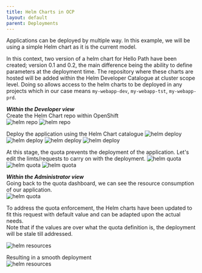 ```yaml
---
title: Helm Charts in OCP
layout: default
parent: Deployments
---
```


Applications can be deployed by multiple way. In this example, we will be using a simple Helm chart as it is the current model. 

In this context, two version of a helm chart for Hello Path have been created; version 0.1 and 0.2, the main difference being the ability to define parameters at the deployment time.
The repository where these charts are hosted will be added within the Helm Developer Catalogue at cluster scope level. Doing so allows access to the helm charts to be deployed in any projects which in our case means ```my-webapp-dev```, ```my-webapp-tst```, ```my-webapp-prd```.

***Within the Developer view***   
Create the Helm Chart repo within OpenShift  
![helm repo](../images/helm-repo-01.png)
![helm repo](../images/helm-repo-02.png)

Deploy the application using the Helm Chart catalogue
![helm deploy](../images/helm-deploy-01.png)
![helm deploy](../images/helm-deploy-02.png)
![helm deploy](../images/helm-deploy-03.png)
![helm deploy](../images/helm-deploy-04.png)

At this stage, the quota prevents the deployment of the application. Let's edit the limts/requests to carry on with the deployment.
![helm quota](../images/helm-deployed-quota-01.png)
![helm quota](../images/helm-deployed-quota-02.png)
![helm quota](../images/helm-deployed-quota-03.png)

***Within the Administrator view***    
Going back to the quota dashboard, we can see the resource consumption of our application.  
![helm quota](../images/helm-deployed-quota-04.png)

To address the quota enforcement, the Helm charts have been updated to fit this request with default value and can be adapted upon the actual needs.  
Note that if the values are over what the quota definition is, the deployment will be stale till addressed.

![helm resources](../images/helm-resources-01.png)  

Resulting in a smooth deployment  
![helm resources](../images/helm-resources-02.png)
